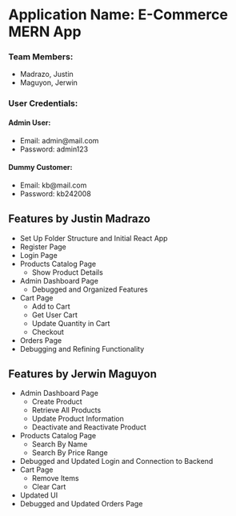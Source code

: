 <h1>Application Name: E-Commerce MERN App</h1>

<h3>Team Members:</h3>
<ul>
	<li>Madrazo, Justin</li>
	<li>Maguyon, Jerwin</li>
</ul>

<h3>User Credentials:</h3>
<h4>Admin User:</h4>
<ul>
	<li>Email: admin@mail.com</li>
	<li>Password: admin123</li>
</ul>
<h4>Dummy Customer:</h4>
<ul>
	<li>Email: kb@mail.com</li>
	<li>Password: kb242008</li>
</ul>

<h2>Features by Justin Madrazo</h2>
<ul>
	<li>Set Up Folder Structure and Initial React App</li>
	<li>Register Page</li>
	<li>Login Page</li>
	<li>Products Catalog Page
		<ul>
			<li>Show Product Details</li>
		</ul>
	</li>
	<li>Admin Dashboard Page
		<ul>
			<li>Debugged and Organized Features</li>
		</ul>
	</li>
	<li>Cart Page
		<ul>
			<li>Add to Cart</li>
			<li>Get User Cart</li>
			<li>Update Quantity in Cart</li>
			<li>Checkout</li>
		</ul>
	</li>
	<li>Orders Page</li>
	<li>Debugging and Refining Functionality</li>
</ul>

<h2>Features by Jerwin Maguyon</h2>
<ul>
	<li>Admin Dashboard Page
		<ul>
			<li>Create Product</li>
			<li>Retrieve All Products</li>
			<li>Update Product Information</li>
			<li>Deactivate and Reactivate Product</li>
		</ul>
	</li>
	<li>Products Catalog Page
		<ul>
			<li>Search By Name</li>
			<li>Search By Price Range</li>
		</ul>
	</li>
	<li>Debugged and Updated Login and Connection to Backend</li>
	<li>Cart Page
		<ul>
			<li>Remove Items</li>
			<li>Clear Cart</li>
		</ul>
	</li>
	<li>Updated UI</li>
	<li>Debugged and Updated Orders Page</li>
</ul>